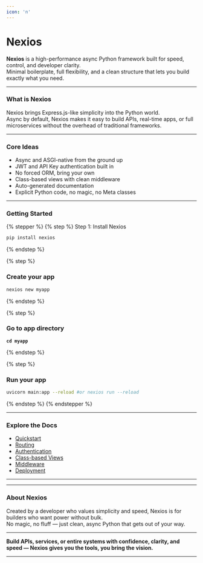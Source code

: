 ```yaml
---
icon: 'n'
---
```


# Nexios

**Nexios** is a high-performance async Python framework built for speed, control, and developer clarity.\
Minimal boilerplate, full flexibility, and a clean structure that lets you build exactly what you need.

***

### What is Nexios

Nexios brings Express.js-like simplicity into the Python world.\
Async by default, Nexios makes it easy to build APIs, real-time apps, or full microservices without the overhead of traditional frameworks.

***

### Core Ideas

* Async and ASGI-native from the ground up
* JWT and API Key authentication built in
* No forced ORM, bring your own
* Class-based views with clean middleware
* Auto-generated documentation
* Explicit Python code, no magic, no Meta classes

***

### Getting Started

{% stepper %}
{% step %}
Step 1: Install Nexios

```sh
pip install nexios
```
{% endstep %}

{% step %}
### Create your app

```sh
nexios new myapp
```
{% endstep %}

{% step %}
### Go to app directory&#x20;

<pre class="language-sh"><code class="lang-sh"><strong>cd myapp
</strong></code></pre>
{% endstep %}

{% step %}
### Run your app

```sh
uvicorn main:app --reload #or nexios run --reload
```
{% endstep %}
{% endstepper %}

***

### Explore the Docs

* [Quickstart](./#what-is-nexios)
* [Routing](fundamentals/routing.md)
* [Authentication](authentication.md)
* [Class-based Views](class-based-views.md)
* [Middleware](api/middleware.md)
* [Deployment](https://chatgpt.com/c/deploy.md)

***



***

### About Nexios

Created by a developer who values simplicity and speed, Nexios is for builders who want power without bulk.\
No magic, no fluff — just clean, async Python that gets out of your way.

***

**Build APIs, services, or entire systems with confidence, clarity, and speed — Nexios gives you the tools, you bring the vision.**

***

